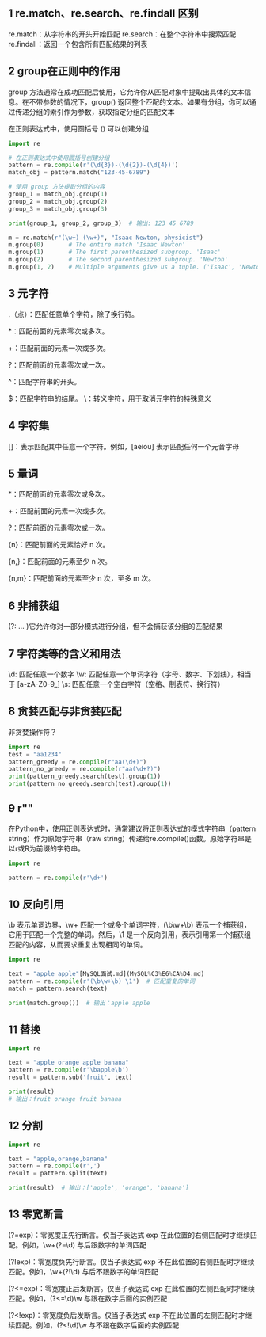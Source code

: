 ## 1 re.match、re.search、re.findall 区别
re.match：从字符串的开头开始匹配
re.search：在整个字符串中搜索匹配
re.findall：返回一个包含所有匹配结果的列表
## 2 group在正则中的作用
group 方法通常在成功匹配后使用，它允许你从匹配对象中提取出具体的文本信息。在不带参数的情况下，group() 返回整个匹配的文本。如果有分组，你可以通过传递分组的索引作为参数，获取指定分组的匹配文本

在正则表达式中，使用圆括号 () 可以创建分组
```python
import re

# 在正则表达式中使用圆括号创建分组
pattern = re.compile(r'(\d{3})-(\d{2})-(\d{4})')
match_obj = pattern.match("123-45-6789")

# 使用 group 方法提取分组的内容
group_1 = match_obj.group(1)
group_2 = match_obj.group(2)
group_3 = match_obj.group(3)

print(group_1, group_2, group_3)  # 输出: 123 45 6789

m = re.match(r"(\w+) (\w+)", "Isaac Newton, physicist")
m.group(0)       # The entire match 'Isaac Newton'
m.group(1)       # The first parenthesized subgroup. 'Isaac'
m.group(2)       # The second parenthesized subgroup. 'Newton'
m.group(1, 2)    # Multiple arguments give us a tuple. ('Isaac', 'Newton')
```
## 3 元字符
.（点）：匹配任意单个字符，除了换行符。

*：匹配前面的元素零次或多次。

+：匹配前面的元素一次或多次。

?：匹配前面的元素零次或一次。

^：匹配字符串的开头。

$：匹配字符串的结尾。
\：转义字符，用于取消元字符的特殊意义
## 4 字符集
[]：表示匹配其中任意一个字符。例如，[aeiou] 表示匹配任何一个元音字母
## 5 量词
*：匹配前面的元素零次或多次。

+：匹配前面的元素一次或多次。

?：匹配前面的元素零次或一次。

{n}：匹配前面的元素恰好 n 次。

{n,}：匹配前面的元素至少 n 次。

{n,m}：匹配前面的元素至少 n 次，至多 m 次。
## 6 非捕获组
(?: ... )它允许你对一部分模式进行分组，但不会捕获该分组的匹配结果

## 7 字符类等的含义和用法
\d: 匹配任意一个数字
\w: 匹配任意一个单词字符（字母、数字、下划线），相当于 [a-zA-Z0-9_]
\s: 匹配任意一个空白字符（空格、制表符、换行符）

## 8 贪婪匹配与非贪婪匹配
非贪婪操作符？
```python
import re
test = "aa1234"
pattern_greedy = re.compile(r"aa(\d+)")
pattern_no_greedy = re.compile(r"aa(\d+?)")
print(pattern_greedy.search(test).group(1))
print(pattern_no_greedy.search(test).group(1))
```
## 9 r""

在Python中，使用正则表达式时，通常建议将正则表达式的模式字符串（pattern string）作为原始字符串（raw string）传递给re.compile()函数。原始字符串是以r或R为前缀的字符串。
```python
import re

pattern = re.compile(r'\d+')
```
## 10 反向引用
\b 表示单词边界，\w+ 匹配一个或多个单词字符，(\b\w+\b) 表示一个捕获组，它用于匹配一个完整的单词。然后，\1 是一个反向引用，表示引用第一个捕获组匹配的内容，从而要求重复出现相同的单词。
```python
import re

text = "apple apple"[MySQL面试.md](MySQL%C3%E6%CA%D4.md)
pattern = re.compile(r'(\b\w+\b) \1')  # 匹配重复的单词
match = pattern.search(text)

print(match.group())  # 输出：apple apple
```
## 11 替换
```python
import re

text = "apple orange apple banana"
pattern = re.compile(r'\bapple\b')
result = pattern.sub('fruit', text)

print(result)
# 输出：fruit orange fruit banana
```
## 12 分割
```python
import re

text = "apple,orange,banana"
pattern = re.compile(r',')
result = pattern.split(text)

print(result)  # 输出：['apple', 'orange', 'banana']
```
## 13 零宽断言
(?=exp)：零宽度正先行断言。仅当子表达式 exp 在此位置的右侧匹配时才继续匹配。例如，\w+(?=\d) 与后跟数字的单词匹配

(?!exp)：零宽度负先行断言。仅当子表达式 exp 不在此位置的右侧匹配时才继续匹配。例如，\w+(?!\d) 与后不跟数字的单词匹配

(?<=exp)：零宽度正后发断言。仅当子表达式 exp 在此位置的左侧匹配时才继续匹配。例如，(?<=\d)\w 与跟在数字后面的实例匹配

(?<!exp)：零宽度负后发断言。仅当子表达式 exp 不在此位置的左侧匹配时才继续匹配。例如，(?<!\d)\w 与不跟在数字后面的实例匹配